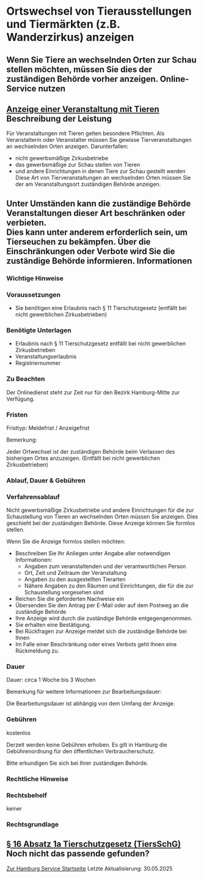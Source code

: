 Ortswechsel von Tierausstellungen und Tiermärkten (z.B. Wanderzirkus) anzeigen
==============================================================================
Wenn Sie Tiere an wechselnden Orten zur Schau stellen möchten, müssen Sie dies der zuständigen Behörde vorher anzeigen.
Online-Service nutzen
---------------------
[Anzeige einer Veranstaltung mit Tieren](https://serviceportal.hamburg.de/HamburgGateway/Service/Entry?id=AFM_tiermk&location=020000000000)
Beschreibung der Leistung
-------------------------
Für Veranstaltungen mit Tieren gelten besondere Pflichten. Als Veranstalterin oder Veranstalter müssen Sie gewisse Tierveranstaltungen an wechselnden Orten anzeigen. Darunterfallen:
* nicht gewerbsmäßige Zirkusbetriebe
* das gewerbsmäßige zur Schau stellen von Tieren
* und andere Einrichtungen in denen Tiere zur Schau gestellt werden
Diese Art von Tierveranstaltungen an wechselnden Orten müssen Sie der am Veranstaltungsort zuständigen Behörde anzeigen.  
  
Unter Umständen kann die zuständige Behörde Veranstaltungen dieser Art beschränken oder verbieten.  
Dies kann unter anderem erforderlich sein, um Tierseuchen zu bekämpfen. Über die Einschränkungen oder Verbote wird Sie die zuständige Behörde informieren.
Informationen
-------------
### Wichtige Hinweise
### Voraussetzungen
* Sie benötigen eine Erlaubnis nach § 11 Tierschutzgesetz (entfällt bei nicht gewerblichen Zirkusbetrieben)
### Benötigte Unterlagen
* Erlaubnis nach § 11 Tierschutzgesetz entfällt bei nicht gewerblichen Zirkusbetrieben
* Veranstaltungserlaubnis
* Registriernummer
### Zu Beachten
Der Onlinedienst steht zur Zeit nur für den Bezirk Hamburg-Mitte zur Verfügung.
### Fristen
Fristtyp: Meldefrist / Anzeigefrist  
  
  
  
Bemerkung:  
  
Jeder Ortwechsel ist der zuständigen Behörde beim Verlassen des bisherigen Ortes anzuzeigen. (Entfällt bei nicht gewerblichen Zirkusbetrieben)
### Ablauf, Dauer & Gebühren
### Verfahrensablauf
Nicht gewerbsmäßige Zirkusbetriebe und andere Einrichtungen für die zur Schaustellung von Tieren an wechselnden Orten müssen Sie anzeigen. Dies geschieht bei der zuständigen Behörde. Diese Anzeige können Sie formlos stellen.  
  
Wenn Sie die Anzeige formlos stellen möchten:
* Beschreiben Sie Ihr Anliegen unter Angabe aller notwendigen Informationen:
  + Angaben zum veranstaltenden und der verantwortlichen Person
  + Ort, Zeit und Zeitraum der Veranstaltung
  + Angaben zu den ausgestellten Tierarten
  + Nähere Angaben zu den Räumen und Einrichtungen, die für die zur Schaustellung vorgesehen sind
* Reichen Sie die geforderten Nachweise ein
* Übersenden Sie den Antrag per E-Mail oder auf dem Postweg an die zuständige Behörde
* Ihre Anzeige wird durch die zuständige Behörde entgegengenommen.
* Sie erhalten eine Bestätigung.
* Bei Rückfragen zur Anzeige meldet sich die zuständige Behörde bei Ihnen
* Im Falle einer Beschränkung oder eines Verbots geht Ihnen eine Rückmeldung zu.
### Dauer
Dauer: circa 1 Woche bis 3 Wochen  
  
  
  
Bemerkung für weitere Informationen zur Bearbeitungsdauer:  
  
Die Bearbeitungsdauer ist abhängig von dem Umfang der Anzeige.
### Gebühren
kostenlos  
  
  
  
Derzeit werden keine Gebühren erhoben. Es gilt in Hamburg die Gebührenordnung für den öffentlichen Verbraucherschutz.  
  
  
  
Bitte erkundigen Sie sich bei Ihrer zuständigen Behörde.
### Rechtliche Hinweise
### Rechtsbehelf
keiner
### Rechtsgrundlage
[§ 16 Absatz 1a Tierschutzgesetz (TiersSchG)](https://www.gesetze-im-internet.de/tierschg/__16.html)
Noch nicht das passende gefunden?
---------------------------------
 [Zur Hamburg Service Startseite](/service/)
Letzte Aktualisierung: 30.05.2025